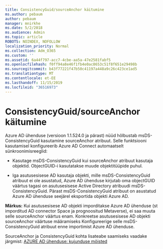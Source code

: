 ```yaml
---
title: ConsistencyGuid/sourceAnchor käitumine
ms.author: pebaum
author: pebaum
manager: mnirkhe
ms.date: 5/2/2018
ms.audience: Admin
ms.topic: article
ROBOTS: NOINDEX, NOFOLLOW
localization_priority: Normal
ms.collection: Adm_O365
ms.custom: ''
ms.assetid: 6a44f797-acc7-4cbe-aa5a-47e2581fabf5
ms.openlocfilehash: f0ff94a8e46f1fb4e0ac8653c51f8f651e29498b
ms.sourcegitcommit: b43f77221f47b50c41197a448a9c26c423ce1ad5
ms.translationtype: MT
ms.contentlocale: et-EE
ms.lasthandoff: 11/15/2019
ms.locfileid: "36516973"
---
```

# <a name="consistencyguid--sourceanchor-behavior"></a>ConsistencyGuid/sourceAnchor käitumine

Azure AD ühenduse (versioon 1.1.524.0 ja pärast) nüüd hõlbustab msDS-ConsistencyGuid kasutamine sourceAnchor atribuut. Selle funktsiooni kasutamisel konfigureerib Azure AD Connect automaatselt sünkroonimisreeglid:
  
- Kasutage msDS-ConsistencyGuid kui sourceAnchor atribuut kasutaja objektid. ObjectGUID-i kasutatakse muude objektitüüpide puhul.
    
- Iga asutusesisese AD kasutaja objekti, mille msDS-ConsistencyGuid atribuut ei ole asustatud, Azure AD ühenduse kirjutab oma objectGUID väärtus tagasi on asutusesisese Active Directory atribuudi msDS-ConsistencyGuid. Pärast msDS-ConsistencyGuid atribuut on asustatud Azure AD ühenduse seejärel eksportida objekti Azure AD.
    
 **Märkus:** Kui asutusesisese AD objekti imporditakse Azure AD ühenduse (st imporditud AD connector Space ja prognoositud Metaverse), ei saa muuta selle sourceAnchor väärtus enam. Konkreetse asutusesisese AD objekti sourceAnchor väärtuse määramiseks Konfigureerige selle msDS-ConsistencyGuid atribuut enne importimist Azure AD ühenduse. 
  
SourceAnchor ja ConsistencyGuid kohta lisateabe saamiseks vaadake järgmist: [AZURE AD ühenduse: kujunduse mõisted](https://docs.microsoft.com/azure/active-directory/connect/active-directory-aadconnect-design-concepts)
  

